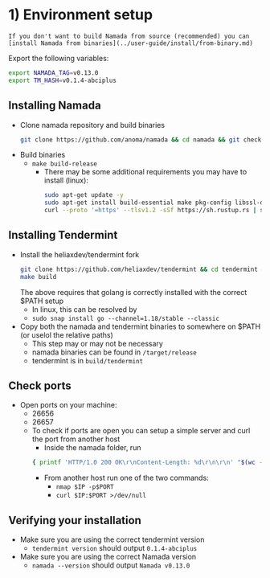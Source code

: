 # 1) Environment setup
```admonish note
If you don't want to build Namada from source (recommended) you can [install Namada from binaries](../user-guide/install/from-binary.md)
```

Export the following variables:

```bash
export NAMADA_TAG=v0.13.0
export TM_HASH=v0.1.4-abciplus
```

## Installing Namada
- Clone namada repository and build binaries
    ```bash
    git clone https://github.com/anoma/namada && cd namada && git checkout $NAMADA_TAG
    ```
- Build binaries
    - `make build-release`
        - There may be some additional requirements you may have to install (linux):
            ```bash
            sudo apt-get update -y
            sudo apt-get install build-essential make pkg-config libssl-dev libclang-dev -y
            curl --proto '=https' --tlsv1.2 -sSf https://sh.rustup.rs | sh
            ```

## Installing Tendermint
- Install the heliaxdev/tendermint fork
    ```bash
    git clone https://github.com/heliaxdev/tendermint && cd tendermint && git checkout $TM_HASH
    make build
    ```
    The above requires that golang is correctly installed with the correct $PATH setup
    - In linux, this can be resolved by
    - `sudo snap install go --channel=1.18/stable --classic`
- Copy both the namada and tendermint binaries to somewhere on $PATH (or uselol the relative paths) 
    - This step may or may not be necessary
    - namada binaries can be found in `/target/release`
    - tendermint is in `build/tendermint`

## Check ports
- Open ports on your machine:
    - 26656
    - 26657
    - To check if ports are open you can setup a simple server and curl the port from another host
        - Inside the namada folder, run 
        ``` bash
        { printf 'HTTP/1.0 200 OK\r\nContent-Length: %d\r\n\r\n' "$(wc -c < namada)"; cat namada; } | nc -l $PORT`
        ```
        - From another host run one of the two commands:
            - `nmap $IP -p$PORT`
            - `curl $IP:$PORT >/dev/null`

## Verifying your installation
- Make sure you are using the correct tendermint version
    - `tendermint version` should output `0.1.4-abciplus`
- Make sure you are using the correct Namada version
    - `namada --version` should output `Namada v0.13.0`
